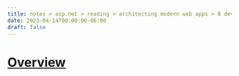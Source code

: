 ```yaml
---
title: notes > asp.net > reading > architecting modern web apps > 8 development process for azure
date: 2023-04-14T00:00:00-06:00
draft: false
---
```


# [Overview](https://learn.microsoft.com/en-us/dotnet/architecture/modern-web-apps-azure/development-process-for-azure)
